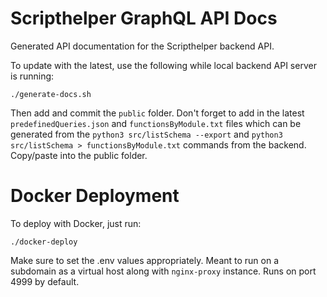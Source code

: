 # Scripthelper GraphQL API Docs

Generated API documentation for the Scripthelper backend API.

To update with the latest, use the following while local backend API server is running:
```
./generate-docs.sh
```

Then add and commit the `public` folder. Don't forget to add in the latest `predefinedQueries.json` and `functionsByModule.txt` files which can be generated from the 
```python3 src/listSchema --export```
and
```python3 src/listSchema > functionsByModule.txt```
commands from the backend. Copy/paste into the public folder.

# Docker Deployment

To deploy with Docker, just run:
```
./docker-deploy
```

Make sure to set the .env values appropriately. Meant to run on a subdomain as a virtual host along with `nginx-proxy` instance.
Runs on port 4999 by default.

